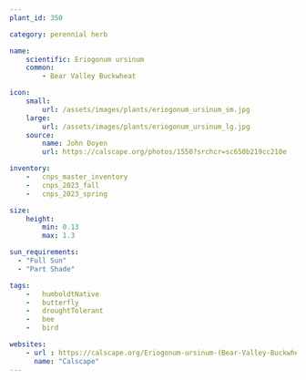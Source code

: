 ```yaml
---
plant_id: 350 

category: perennial herb

name: 
    scientific: Eriogonum ursinum 
    common:
        - Bear Valley Buckwheat

icon: 
    small: 
        url: /assets/images/plants/eriogonum_ursinum_sm.jpg 
    large: 
        url: /assets/images/plants/eriogonum_ursinum_lg.jpg 
    source: 
        name: John Doyen
        url: https://calscape.org/photos/1550?srchcr=sc650b219cc210e 

inventory: 
    -   cnps_master_inventory
    -   cnps_2023_fall
    -   cnps_2023_spring

size:
    height: 
        min: 0.13
        max: 1.3

sun_requirements:
  - "Full Sun"
  - "Part Shade"

tags:  
    -   humboldtNative
    -   butterfly
    -   droughtTolerant
    -   bee
    -   bird

websites:
    - url : https://calscape.org/Eriogonum-ursinum-(Bear-Valley-Buckwheat) 
      name: "Calscape"
---
```

